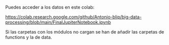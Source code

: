 Puedes acceder a los datos en este colab: 

https://colab.research.google.com/github/Antonio-blip/big-data-processing/blob/main/FinalJupiterNotebook.ipynb

Si las carpetas con los módulos no cargan se han de añadir las carpetas de functions y la de data.
